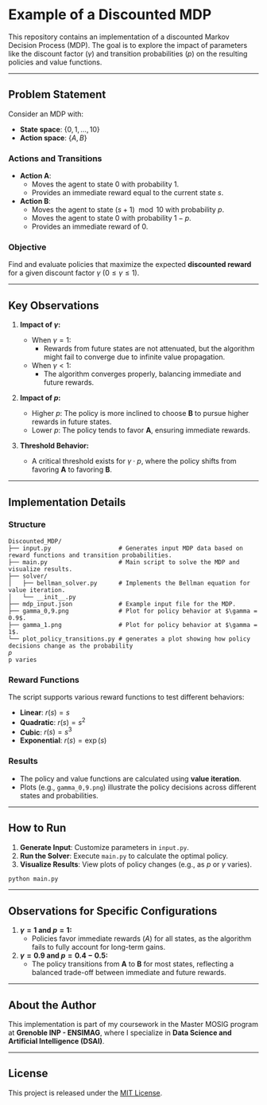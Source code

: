 
# Example of a Discounted MDP

This repository contains an implementation of a discounted Markov Decision Process (MDP). The goal is to explore the impact of parameters like the discount factor ($\gamma$) and transition probabilities ($p$) on the resulting policies and value functions.

---

## Problem Statement

Consider an MDP with:
- **State space**: $\{0, 1, \dots, 10\}$
- **Action space**: $\{A, B\}$

### Actions and Transitions
- **Action A**: 
  - Moves the agent to state $0$ with probability $1$.
  - Provides an immediate reward equal to the current state $s$.
- **Action B**:
  - Moves the agent to state $(s+1) \mod 10$ with probability $p$.
  - Moves the agent to state $0$ with probability $1-p$.
  - Provides an immediate reward of $0$.

### Objective
Find and evaluate policies that maximize the expected **discounted reward** for a given discount factor $\gamma$ ($0 \leq \gamma \leq 1$).

---

## Key Observations

1. **Impact of $\gamma$:**
   - When $\gamma = 1$: 
     - Rewards from future states are not attenuated, but the algorithm might fail to converge due to infinite value propagation.
   - When $\gamma < 1$: 
     - The algorithm converges properly, balancing immediate and future rewards.

2. **Impact of $p$:**
   - Higher $p$: The policy is more inclined to choose **B** to pursue higher rewards in future states.
   - Lower $p$: The policy tends to favor **A**, ensuring immediate rewards.

3. **Threshold Behavior:**
   - A critical threshold exists for $\gamma \cdot p$, where the policy shifts from favoring **A** to favoring **B**.

---

## Implementation Details

### Structure

```
Discounted_MDP/
├── input.py                   # Generates input MDP data based on reward functions and transition probabilities.
├── main.py                    # Main script to solve the MDP and visualize results.
├── solver/ 
│   ├── bellman_solver.py      # Implements the Bellman equation for value iteration.
│   └── __init__.py 
├── mdp_input.json             # Example input file for the MDP.
├── gamma_0,9.png              # Plot for policy behavior at $\gamma = 0.9$.
├── gamma_1.png                # Plot for policy behavior at $\gamma = 1$.
└── plot_policy_transitions.py # generates a plot showing how policy decisions change as the probability 
𝑝
p varies
```

### Reward Functions

The script supports various reward functions to test different behaviors:
- **Linear**: $r(s) = s$
- **Quadratic**: $r(s) = s^2$
- **Cubic**: $r(s) = s^3$
- **Exponential**: $r(s) = \exp(s)$

### Results

- The policy and value functions are calculated using **value iteration**.
- Plots (e.g., `gamma_0,9.png`) illustrate the policy decisions across different states and probabilities.

---

## How to Run

1. **Generate Input**: Customize parameters in `input.py`.
2. **Run the Solver**: Execute `main.py` to calculate the optimal policy.
3. **Visualize Results**: View plots of policy changes (e.g., as $p$ or $\gamma$ varies).

```bash
python main.py
```

---

## Observations for Specific Configurations

1. **$\gamma = 1$ and $p = 1$:**
   - Policies favor immediate rewards ($A$) for all states, as the algorithm fails to fully account for long-term gains.
2. **$\gamma = 0.9$ and $p = 0.4-0.5$:**
   - The policy transitions from **A** to **B** for most states, reflecting a balanced trade-off between immediate and future rewards.

---

## About the Author

This implementation is part of my coursework in the Master MOSIG program at **Grenoble INP - ENSIMAG**, where I specialize in **Data Science and Artificial Intelligence (DSAI)**.

---

## License

This project is released under the [MIT License](LICENSE).
